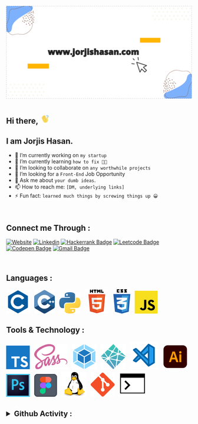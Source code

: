 ![banner](./assets/banner/banner-github.svg)

## Hi there, <img  width="26px" src="./assets/banner/waving-hi.gif" style="padding-top: 10px" />

## **I am Jorjis Hasan.**

<!-- **jorjis212/jorjis212** is a ✨ _special_ ✨ repository because its `README.md` (this file) appears on your GitHub profile. -->

- 🔭 I’m currently working on `my startup`
- 🌱 I’m currently learning `how to fix 🧑‍💻`
- 👯 I’m looking to collaborate on `any worthwhile projects`
- 🤔 I’m looking for a `Front-End` Job Opportunity
- 💬 Ask me about `your dumb ideas`.
- 📫 How to reach me: `[DM, underlying links]`
- ⚡ Fun fact: `learned much things by screwing things up 😀`

<br>

## Connect me Through :

[![Website](https://img.shields.io/badge/website-000000?style=for-the-badge&logo=About.me&logoColor=white)](https://www.jorjishasan.com)
[![Linkedin](https://img.shields.io/badge/LinkedIn-0077B5?style=for-the-badge&logo=linkedin&logoColor=white)](https://www.linkedin.com/in/jorjishasan/)
[![Hackerrank Badge](https://img.shields.io/badge/-Hackerrank-2EC866?style=for-the-badge&logo=HackerRank&logoColor=white)](https://www.hackerrank.com/_jorjis)
[![Leetcode Badge](https://img.shields.io/badge/-LeetCode-FFA116?style=for-the-badge&logo=LeetCode&logoColor=black)](https://leetcode.com/_jorjis/)
[![Codepen Badge](https://img.shields.io/badge/Codepen-000000?style=for-the-badge&logo=codepen&logoColor=white)](https://codepen.io/jorjis)
[![Gmail Badge](https://img.shields.io/badge/Gmail-D14836?style=for-the-badge&logo=gmail&logoColor=white)](mailto:speak.jorjis@gmail.com)

<!-- [![Twitter Badge](https://img.shields.io/badge/Twitter-1DA1F2?style=for-the-badge&logo=twitter&logoColor=white)](https://twitter.com/jorjis__https://twitter.com/jorjis__) -->

<br>

## Languages :

![C](./assets/Language/c.svg) &nbsp;
![C++](./assets/Language/c++.svg) &nbsp;
![Python](./assets/Language/python.svg) &nbsp;
![HTML5](./assets/Language/html.svg) &nbsp;
![CSS3](./assets/Language/css.svg) &nbsp;
![javaScript](./assets/Language/javascript.svg)

## Tools & Technology :

![TypeScript](./assets/Tools-Technology/typescript.svg) &nbsp;
![Sass](./assets/Tools-Technology/sass.svg) &nbsp;
![Webpack](./assets/Tools-Technology/webpack.svg) &nbsp;
![Netlify](./assets/Tools-Technology/netlify.svg) &nbsp;
![Vscode](./assets/Tools-Technology/vscode.svg) &nbsp;
![Illustrator](./assets/Tools-Technology/ai.svg) &nbsp;
![Photoshop](./assets/Tools-Technology/photoshop.svg) &nbsp;
![Figma](./assets/Tools-Technology/figma.svg) &nbsp;
![Linux](./assets/Tools-Technology/linux.svg) &nbsp;
![Git](./assets/Tools-Technology/git.svg) &nbsp;
![Commands](./assets/Tools-Technology/terminal.svg)

<br>

<details>

<summary style="font-size:20px; font-weight:700; cursor: pointer; user-select:none;">Github Activity :</summary>

[![Jorjis's GitHub stats](https://github-readme-stats.vercel.app/api?username=jorjis212&count_private=true&theme=vue&hide=stars&show_icons=true&include_all_commits=true&show_owner=true&custom_title=An-Overview)](https://github.com/jorjis212?tab=repositories)

</details>
